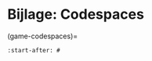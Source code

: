 
# Bijlage: Codespaces

(game-codespaces)=
```{include} ../10-help/2-codespaces.md
:start-after: #
```

